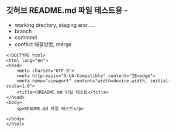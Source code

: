 ## 깃허브 README.md 파일 테스트용 -

- working drectory, staging arar.....
- branch
- commmit
- conflict 해결방법, merge

```
<!DOCTYPE html>
<html lang="en">
<head>
    <meta charset="UTF-8">
    <meta http-equiv="X-UA-Compatible" content="IE=edge">
    <meta name="viewport" content="width=device-width, initial-scale=1.0">
    <title>이README.md 파일 테스트</title>
</head>
<body>
    <p>README.md 파일 테스트</p>

</body>
</html>
```
